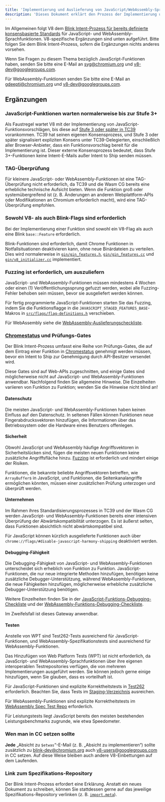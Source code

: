```yaml
---
title: 'Implementierung und Auslieferung von JavaScript/WebAssembly-Sprachfunktionen'
description: 'Dieses Dokument erklärt den Prozess der Implementierung und Auslieferung von JavaScript- oder WebAssembly-Sprachfunktionen in V8.'
---
```

Im Allgemeinen folgt V8 dem [Blink Intent-Prozess für bereits definierte konsensbasierte Standards](https://www.chromium.org/blink/launching-features/#process-existing-standard) für JavaScript- und WebAssembly-Sprachfunktionen. V8-spezifische Ergänzungen sind unten aufgeführt. Bitte folgen Sie dem Blink Intent-Prozess, sofern die Ergänzungen nichts anderes vorsehen.

Wenn Sie Fragen zu diesem Thema bezüglich JavaScript-Funktionen haben, senden Sie bitte eine E-Mail an [syg@chromium.org](mailto:syg@chromium.org) und [v8-dev@googlegroups.com](mailto:v8-dev@googlegroups.com).

Für WebAssembly-Funktionen senden Sie bitte eine E-Mail an [gdeepti@chromium.org](mailto:gdeepti@chromium.org) und [v8-dev@googlegroups.com](mailto:v8-dev@googlegroups.com).

## Ergänzungen

### JavaScript-Funktionen warten normalerweise bis zur Stufe 3+

Als Faustregel wartet V8 mit der Implementierung von JavaScript-Funktionsvorschlägen, bis diese auf [Stufe 3 oder später in TC39](https://tc39.es/process-document/) vorankommen. TC39 hat seinen eigenen Konsensprozess, und Stufe 3 oder später signalisiert expliziten Konsens unter TC39-Delegierten, einschließlich aller Browser-Anbieter, dass ein Funktionsvorschlag bereit für die Implementierung ist. Dieser externe Konsensprozess bedeutet, dass Stufe 3+-Funktionen keine Intent-E-Mails außer Intent to Ship senden müssen.

### TAG-Überprüfung

Für kleinere JavaScript- oder WebAssembly-Funktionen ist eine TAG-Überprüfung nicht erforderlich, da TC39 und die Wasm CG bereits eine erhebliche technische Aufsicht bieten. Wenn die Funktion groß oder systemübergreifend ist (z. B. Änderungen an anderen Webplattform-APIs oder Modifikationen an Chromium erforderlich macht), wird eine TAG-Überprüfung empfohlen.

### Sowohl V8- als auch Blink-Flags sind erforderlich

Bei der Implementierung einer Funktion sind sowohl ein V8-Flag als auch eine Blink `base::Feature` erforderlich.

Blink-Funktionen sind erforderlich, damit Chrome Funktionen in Notfallsituationen deaktivieren kann, ohne neue Binärdateien zu verteilen. Dies wird normalerweise in [`gin/gin_features.h`](https://source.chromium.org/chromium/chromium/src/+/main:gin/gin_features.h), [`gin/gin_features.cc`](https://source.chromium.org/chromium/chromium/src/+/main:gin/gin_features.cc) und [`gin/v8_initializer.cc`](https://source.chromium.org/chromium/chromium/src/+/main:gin/v8_initializer.cc) implementiert.

### Fuzzing ist erforderlich, um auszuliefern

JavaScript- und WebAssembly-Funktionen müssen mindestens 4 Wochen oder einen (1) Veröffentlichungssprung gefuzzt werden, wobei alle Fuzzing-Fehler behoben sein müssen, bevor sie ausgeliefert werden können.

Für fertig programmierte JavaScript-Funktionen starten Sie das Fuzzing, indem Sie die Funktionsflagge in die `JAVASCRIPT_STAGED_FEATURES_BASE`-Makros in [`src/flags/flag-definitions.h`](https://source.chromium.org/chromium/chromium/src/+/master:v8/src/flags/flag-definitions.h) verschieben.

Für WebAssembly siehe die [WebAssembly-Auslieferungscheckliste](/docs/wasm-shipping-checklist).

### [Chromestatus](https://chromestatus.com/) und Prüfungs-Gates

Der Blink Intent-Prozess umfasst eine Reihe von Prüfungs-Gates, die auf dem Eintrag einer Funktion in [Chromestatus](https://chromestatus.com/) genehmigt werden müssen, bevor ein Intent to Ship zur Genehmigung durch API-Besitzer versendet wird.

Diese Gates sind auf Web-APIs zugeschnitten, und einige Gates sind möglicherweise nicht auf JavaScript- und WebAssembly-Funktionen anwendbar. Nachfolgend finden Sie allgemeine Hinweise. Die Einzelheiten variieren von Funktion zu Funktion; wenden Sie die Hinweise nicht blind an!

#### Datenschutz

Die meisten JavaScript- und WebAssembly-Funktionen haben keinen Einfluss auf den Datenschutz. In seltenen Fällen können Funktionen neue Fingerabdrucksvektoren hinzufügen, die Informationen über das Betriebssystem oder die Hardware eines Benutzers offenlegen.

#### Sicherheit

Obwohl JavaScript und WebAssembly häufige Angriffsvektoren in Sicherheitslücken sind, fügen die meisten neuen Funktionen keine zusätzliche Angriffsfläche hinzu. [Fuzzing](#fuzzing) ist erforderlich und mindert einige der Risiken.

Funktionen, die bekannte beliebte Angriffsvektoren betreffen, wie `ArrayBuffer`s in JavaScript, und Funktionen, die Seitenkanalangriffe ermöglichen könnten, müssen einer zusätzlichen Prüfung unterzogen und überprüft werden.

#### Unternehmen

Im Rahmen ihres Standardisierungsprozesses in TC39 und der Wasm CG werden JavaScript- und WebAssembly-Funktionen bereits einer intensiven Überprüfung der Abwärtskompatibilität unterzogen. Es ist äußerst selten, dass Funktionen absichtlich nicht abwärtskompatibel sind.

Für JavaScript können kürzlich ausgelieferte Funktionen auch über `chrome://flags/#disable-javascript-harmony-shipping` deaktiviert werden.

#### Debugging-Fähigkeit

Die Debugging-Fähigkeit von JavaScript- und WebAssembly-Funktionen unterscheidet sich erheblich von Funktion zu Funktion. JavaScript-Funktionen, die nur neue integrierte Methoden hinzufügen, benötigen keine zusätzliche Debugger-Unterstützung, während WebAssembly-Funktionen, die neue Fähigkeiten hinzufügen, möglicherweise erhebliche zusätzliche Debugger-Unterstützung benötigen.

Weitere Einzelheiten finden Sie in der [JavaScript-Funktions-Debugging-Checkliste](https://docs.google.com/document/d/1_DBgJ9eowJJwZYtY6HdiyrizzWzwXVkG5Kt8s3TccYE/edit#heading=h.u5lyedo73aa9) und der [WebAssembly-Funktions-Debugging-Checkliste](https://goo.gle/devtools-wasm-checklist).

Im Zweifelsfall ist dieses Gateway anwendbar.

#### Testen

Anstelle von WPT sind Test262-Tests ausreichend für JavaScript-Funktionen, und WebAssembly-Spezifikationstests sind ausreichend für WebAssembly-Funktionen.

Das Hinzufügen von Web Platform Tests (WPT) ist nicht erforderlich, da JavaScript- und WebAssembly-Sprachfunktionen über ihre eigenen interoperablen Testrepositories verfügen, die von mehreren Implementierungen ausgeführt werden. Sie können jedoch gerne einige hinzufügen, wenn Sie glauben, dass es vorteilhaft ist.

Für JavaScript-Funktionen sind explizite Korrektheitstests in [Test262](https://github.com/tc39/test262) erforderlich. Beachten Sie, dass Tests im [Staging-Verzeichnis](https://github.com/tc39/test262/blob/main/CONTRIBUTING.md#staging) ausreichen.

Für WebAssembly-Funktionen sind explizite Korrektheitstests im [WebAssembly Spec Test Repo](https://github.com/WebAssembly/spec/tree/master/test) erforderlich.

Für Leistungstests liegt JavaScript bereits den meisten bestehenden Leistungsbenchmarks zugrunde, wie etwa Speedometer.

### Wen man in CC setzen sollte

**Jede** „Absicht zu `$etwas`“-E-Mail (z. B. „Absicht zu implementieren“) sollte zusätzlich zu [blink-dev@chromium.org](mailto:blink-dev@chromium.org) auch [v8-users@googlegroups.com](mailto:v8-users@googlegroups.com) in CC setzen. Auf diese Weise bleiben auch andere V8-Einbettungen auf dem Laufenden.

### Link zum Spezifikations-Repository

Der Blink Intent-Prozess erfordert eine Erklärung. Anstatt ein neues Dokument zu schreiben, können Sie stattdessen gerne auf das jeweilige Spezifikations-Repository verlinken (z. B. [`import.meta`](https://github.com/tc39/proposal-import-meta)).
